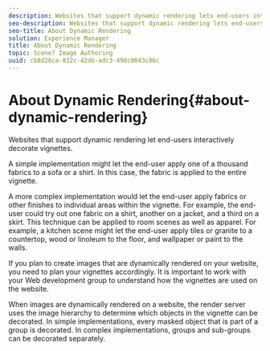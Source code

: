 ```yaml
---
description: Websites that support dynamic rendering lets end-users interactively decorate vignettes.
seo-description: Websites that support dynamic rendering lets end-users interactively decorate vignettes.
seo-title: About Dynamic Rendering
solution: Experience Manager
title: About Dynamic Rendering
topic: Scene7 Image Authoring
uuid: cb8d28ca-832c-42db-adc3-498c0043c86c
---
```


# About Dynamic Rendering{#about-dynamic-rendering}

Websites that support dynamic rendering let end-users interactively decorate vignettes.

A simple implementation might let the end-user apply one of a thousand fabrics to a sofa or a shirt. In this case, the fabric is applied to the entire vignette.

A more complex implementation would let the end-user apply fabrics or other finishes to individual areas within the vignette. For example, the end-user could try out one fabric on a shirt, another on a jacket, and a third on a skirt. This technique can be applied to room scenes as well as apparel. For example, a kitchen scene might let the end-user apply tiles or granite to a countertop, wood or linoleum to the floor, and wallpaper or paint to the walls.

If you plan to create images that are dynamically rendered on your website, you need to plan your vignettes accordingly. It is important to work with your Web development group to understand how the vignettes are used on the website.

When images are dynamically rendered on a website, the render server uses the image hierarchy to determine which objects in the vignette can be decorated. In simple implementations, every masked object that is part of a group is decorated. In complex implementations, groups and sub-groups can be decorated separately. 
